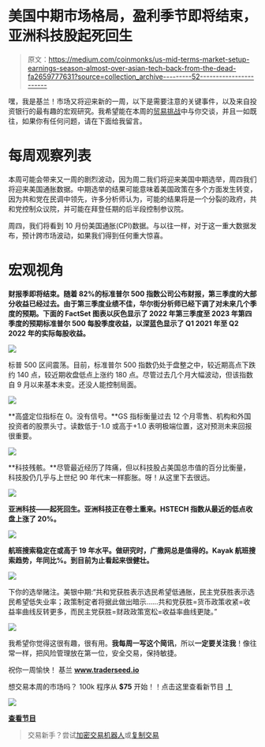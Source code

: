 # 美国中期市场格局，盈利季节即将结束，亚洲科技股起死回生

> 原文：<https://medium.com/coinmonks/us-mid-terms-market-setup-earnings-season-almost-over-asian-tech-back-from-the-dead-fa2659777631?source=collection_archive---------52----------------------->

嘿，我是基兰！市场又将迎来新的一周，以下是需要注意的关键事件，以及来自投资银行的最有趣的宏观研究。我希望能在本周的[贸易挑战](http://www.traderseed.io/)中与你交谈，并且一如既往，如果你有任何问题，请在下面给我留言。

# 每周观察列表

本周可能会带来又一周的剧烈波动，因为周二我们将迎来美国中期选举，周四我们将迎来美国通胀数据。中期选举的结果可能意味着美国政策在多个方面发生转变，因为共和党在民调中领先，许多分析师认为，可能的结果将是一个分裂的政府，共和党控制众议院，并可能在拜登任期的后半段控制参议院。

周四，我们将看到 10 月份美国通胀(CPI)数据。与以往一样，对于这一重大数据发布，预计跨市场波动，如果我们得到任何重大惊喜。

# 宏观视角

**财报季即将结束。随着 82%的标准普尔 500 指数公司公布财报，第三季度的大部分收益已经过去。由于第三季度业绩不佳，华尔街分析师已经下调了对未来几个季度的预期。下面的 FactSet 图表以灰色显示了 2022 年第三季度至 2023 年第四季度的预期标准普尔 500 每股季度收益，以深蓝色显示了 Q1 2021 年至 Q2 2022 年的实际每股收益。**

![](img/ecab1ce1adce2ff6a333d24999e4fdd9.png)

标普 500 区间震荡。目前，标准普尔 500 指数仍处于盘整之中，较近期高点下跌约 140 点，较近期收盘低点上涨约 180 点。尽管过去几个月大幅波动，但该指数自 9 月以来基本未变。还没人能控制局面。

![](img/4f03a5e869bb146fcb3037e1a34042c0.png)

**高盛定位指标在 0。没有信号。**GS 指标衡量过去 12 个月零售、机构和外国投资者的股票头寸。读数低于-1.0 或高于+1.0 表明极端位置，这对预测未来回报很重要。

![](img/2b9788a3c620726a27d6dab04e1031ee.png)

**科技残骸。**尽管最近经历了阵痛，但以科技股占美国总市值的百分比衡量，科技股仍几乎与上世纪 90 年代末一样膨胀。呀！从这里下去很远。

![](img/9f395ebe9b2eedb456ec27d1ea8f58ee.png)

**亚洲科技——起死回生。亚洲科技正在卷土重来。HSTECH 指数从最近的低点收盘上涨了 20%。**

![](img/6c6d8a1699903b571546279ecd7bc132.png)

**航班搜索稳定在或高于 19 年水平。做研究时，广撒网总是值得的。Kayak 航班搜索趋势，年同比%。到目前为止看起来很健壮。**

![](img/fdc718671de165b730d36772f5975cb7.png)

下你的选举赌注。美银中期:“共和党获胜表示选民希望低通胀，民主党获胜表示选民希望低失业率；政策制定者将据此做出暗示……共和党获胜=货币政策收紧=收益率曲线反转更多，而民主党获胜=财政政策宽松=收益率曲线更陡。”

![](img/5569fc98c7a4b13e7daa3659d5b2db81.png)

我希望你觉得这很有趣，很有用。**我每周一写这个简讯**，所以**一定要关注我**！像往常一样，把风险管理放在第一位，安全交易，保持敏捷。

祝你一周愉快！
基兰
**www.traderseed.io**

想交易本周的市场吗？ 100k 程序从 **$75** 开始！！点击这里查看新节目 [**！**](http://www.traderseed.io/)

![](img/08f1b42dd28c414e8f966f18ae080feb.png)

[**查看节目**](http://www.traderseed.io/)

> 交易新手？尝试[加密交易机器人](/coinmonks/crypto-trading-bot-c2ffce8acb2a)或[复制交易](/coinmonks/top-10-crypto-copy-trading-platforms-for-beginners-d0c37c7d698c)